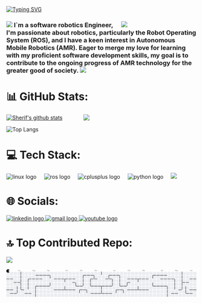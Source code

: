 [![Typing SVG](https://readme-typing-svg.demolab.com?font=Alfa+Slab+One&size=25&letterSpacing=1px&pause=1000&color=9A9A9A&center=true&vCenter=true&width=600&height=90&lines=Hello!%F0%9F%91%8B;I'm+Sharif+Fathey;Software+Robotics+Engineer%F0%9F%A4%96;Nice+To+Meet+You%F0%9F%98%8D)](https://git.io/typing-svg)

<h3> 
<img align='right' src="avatar.png" width="200">
  <img src="https://emojis.slackmojis.com/emojis/images/1531849430/4246/blob-sunglasses.gif?1531849430" width="30"/> <span> I`m a software robotics Engineer,  I'm passionate about robotics, particularly the Robot Operating System (ROS), and I have a keen interest in Autonomous Mobile Robotics (AMR). Eager to merge my love for learning with my proficient software development skills, my goal is to contribute to the ongoing progress of AMR technology for the greater good of society. </span> 
  <img src="https://media.giphy.com/media/WUlplcMpOCEmTGBtBW/giphy.gif" width="35"/>
</h3>



# 📊 GitHub Stats:

[![Sherif's github stats](https://github-readme-stats.vercel.app/api?username=sherif1152)](https://github.com/anuraghazra/github-readme-stats)
<img align='right' src="https://media.giphy.com/media/M9gbBd9nbDrOTu1Mqx/giphy.gif" width="300">

![Top Langs](https://github-readme-stats.vercel.app/api/top-langs/?username=sherif1152&align=right&theme=flag-india&hide_border=true&include_all_commits=true&count_private=true&layout=compact)


<!-- ![GitHub Stats](https://gh-readme-profile.vercel.app/api?username=sherif1152&hide=repos,forks,prs_merged)
![](https://github-readme-streak-stats.herokuapp.com/?user=sherif1152&theme=city_light&hide_border=true) -->

###

# 💻 Tech Stack:

<div align="left">
  <img src="https://cdn.jsdelivr.net/gh/devicons/devicon/icons/linux/linux-original.svg" height="70" alt="linux logo"  />
  <img width="12" />
  <img src="https://skillicons.dev/icons?i=ros" height="70" alt="ros logo"  />
  <img width="12" />
  <img src="https://skillicons.dev/icons?i=cpp" height="70" alt="cplusplus logo"  />
  <img width="12" />
  <img src="https://cdn.jsdelivr.net/gh/devicons/devicon/icons/python/python-original.svg" height="70" alt="python logo"  />
  <img width="12" />
  <img src="https://skillicons.dev/icons?i=git,docker" height="70" />
</div>

##


# 🌐 Socials:

<div align="left">
  <a href="https://www.linkedin.com/in/sherif-fathey-71118b220/" target="_blank">
    <img src="https://raw.githubusercontent.com/maurodesouza/profile-readme-generator/master/src/assets/icons/social/linkedin/default.svg" width="62" height="50" alt="linkedin logo"  />
    <!--img src="https://user-images.githubusercontent.com/74038190/235294012-0a55e343-37ad-4b0f-924f-c8431d9d2483.gif" width="100"/-->
  </a>
  <a href="mailto:sfathey606@gmail.com" target="_blank">
    <img src="https://raw.githubusercontent.com/maurodesouza/profile-readme-generator/master/src/assets/icons/social/gmail/default.svg" width="62" height="50" alt="gmail logo"  />
  </a>
   <a href="https://www.youtube.com/channel/UCx8ud1CJksQ2eWp5Wt4Q4AQ" target="_blank">
    <img src="https://raw.githubusercontent.com/maurodesouza/profile-readme-generator/master/src/assets/icons/social/youtube/default.svg" width="62" height="50" alt="youtube logo"  />
  </a>
</div>


###

# 🔝 Top Contributed Repo:

![](https://github-contributor-stats.vercel.app/api?username=sherif1152&limit=5&theme=flat&combine_all_yearly_contributions=true)

<!--
# Sherif's GitHub activity graph
![Sherif's github activity graph](https://github-readme-activity-graph.vercel.app/graph?username=sherif1152&theme=react-dark&area=true&hide_border=true&)


<img src="https://user-images.githubusercontent.com/74038190/225813708-98b745f2-7d22-48cf-9150-083f1b00d6c9.gif" width="700">
-->

<picture>
  <source media="(prefers-color-scheme: dark)" srcset="https://raw.githubusercontent.com/sherif1152/sherif1152/output/pacman-contribution-graph-dark.svg">
  <source media="(prefers-color-scheme: light)" srcset="https://raw.githubusercontent.com/sherif1152/sherif1152/output/pacman-contribution-graph.svg">
  <img alt="pacman contribution graph" src="https://raw.githubusercontent.com/sherif1152/sherif1152/output/pacman-contribution-graph.svg">
</picture>